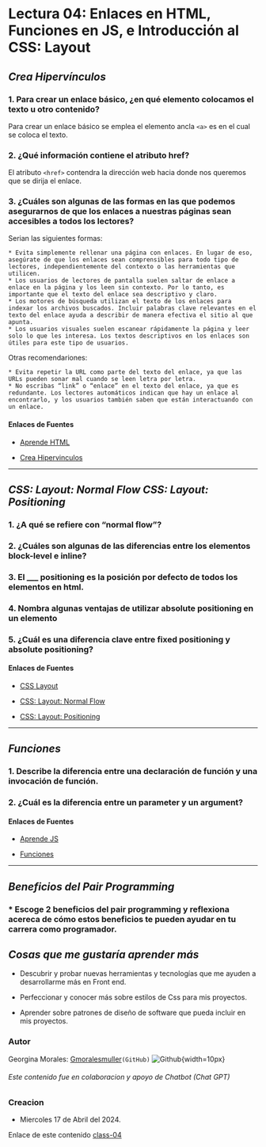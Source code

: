 # **Lectura 04: Enlaces en HTML, Funciones en JS, e Introducción al CSS: Layout**

## *Crea Hipervínculos*

### 1. Para crear un enlace básico, ¿en qué elemento colocamos el texto u otro contenido?

Para crear un enlace básico se emplea el elemento ancla `<a>` es en el cual se coloca el texto.

### 2. ¿Qué información contiene el atributo href?

El atributo `<href>`  contendra la dirección web hacia donde nos queremos que se dirija el enlace.

### 3. ¿Cuáles son algunas de las formas en las que podemos asegurarnos de que los enlaces a nuestras páginas sean accesibles a todos los lectores?

Serian las siguientes formas:

    * Evita simplemente rellenar una página con enlaces. En lugar de eso, asegúrate de que los enlaces sean comprensibles para todo tipo de lectores, independientemente del contexto o las herramientas que utilicen.
    * Los usuarios de lectores de pantalla suelen saltar de enlace a enlace en la página y los leen sin contexto. Por lo tanto, es importante que el texto del enlace sea descriptivo y claro.
    * Los motores de búsqueda utilizan el texto de los enlaces para indexar los archivos buscados. Incluir palabras clave relevantes en el texto del enlace ayuda a describir de manera efectiva el sitio al que apunta.
    * Los usuarios visuales suelen escanear rápidamente la página y leer solo lo que les interesa. Los textos descriptivos en los enlaces son útiles para este tipo de usuarios.

 Otras recomendariones:

    * Evita repetir la URL como parte del texto del enlace, ya que las URLs pueden sonar mal cuando se leen letra por letra.
    * No escribas “link” o “enlace” en el texto del enlace, ya que es redundante. Los lectores automáticos indican que hay un enlace al encontrarlo, y los usuarios también saben que están interactuando con un enlace.

#### **Enlaces de Fuentes**

- [Aprende HTML](https://developer.mozilla.org/es/docs/Learn/HTML)

- [Crea Hipervinculos](https://developer.mozilla.org/es/docs/Learn/HTML/Introduction_to_HTML/Creating_hyperlinks)

***

## *CSS: Layout: Normal Flow CSS: Layout: Positioning*

### 1. ¿A qué se refiere con “normal flow”?

### 2. ¿Cuáles son algunas de las diferencias entre los elementos block-level e inline?

### 3. El ___ positioning es la posición por defecto de todos los elementos en html.

### 4. Nombra algunas ventajas de utilizar absolute positioning en un elemento

### 5. ¿Cuál es una diferencia clave entre fixed positioning y absolute positioning?

#### **Enlaces de Fuentes**

- [CSS Layout](https://developer.mozilla.org/es/docs/Learn/CSS/CSS_layout)

- [CSS: Layout: Normal Flow](https://developer.mozilla.org/es/docs/Learn/CSS/CSS_layout/Normal_Flow)

- [CSS: Layout: Positioning](https://developer.mozilla.org/es/docs/Learn/CSS/CSS_layout/Positioning)

***

## *Funciones*

### 1. Describe la diferencia entre una declaración de función y una invocación de función.

### 2. ¿Cuál es la diferencia entre un parameter y un argument?

#### **Enlaces de Fuentes**

- [Aprende JS](https://developer.mozilla.org/es/docs/Learn/JavaScript)

- [Funciones](https://imoralescs.gitbooks.io/javascript/content/funciones.html)

***

## *Beneficios del Pair Programming*

### * Escoge 2 beneficios del pair programming y reflexiona acereca de cómo estos beneficios te pueden ayudar en tu carrera como programador.

## *Cosas que me gustaría aprender más*

- Descubrir y probar nuevas herramientas y tecnologías que me ayuden a desarrollarme más en Front end.

- Perfeccionar y conocer más sobre estilos de Css para mis proyectos.

- Aprender sobre patrones de diseño de software que pueda incluir en mis proyectos.

### Autor

  Georgina Morales: [Gmoralesmuller](https://github.com/Gmoralesmuller)`(GitHub)` ![Github](https://iconduck.com/icons/21155/github?shared){width=10px}


###### *Este contenido fue en colaboracion y apoyo de Chatbot (Chat GPT)*

### Creacion

- Miercoles 17 de Abril del 2024.

Enlace de este contenido [class-04](https://omartpiza.github.io/reading-notes/201/class-04)